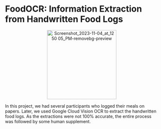 # FoodOCR: Information Extraction from Handwritten Food Logs
<p align="center">
<img width="228" alt="Screenshot_2023-11-04_at_12 50 05_PM-removebg-preview" src="https://github.com/Arefeen06088/FoodOCR-Information-Extraction-from-Handwritten-Food-Logs/assets/50717558/8f12ded0-b8a8-4d12-8252-7b2c118520ba">
</p>
In this project, we had several participants who logged their meals on papers. Later, we used Google Cloud Vision OCR to extract the handwritten food logs. As the extractions were not 100% accurate, the entire process was followed by some human supplement.
